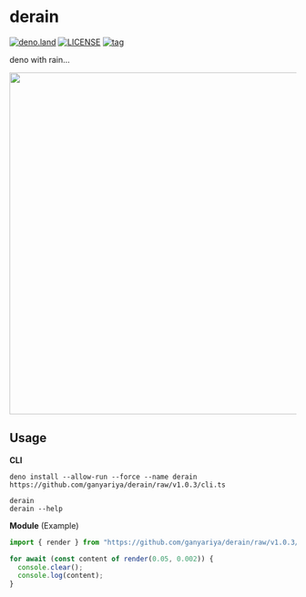 # derain

[![deno.land](https://img.shields.io/badge/deno-%5E1.13.2-green?logo=deno)](https://deno.land)
[![LICENSE](https://img.shields.io/badge/license-MIT-brightgreen)](LICENSE)
[![tag](https://img.shields.io/github/v/tag/ganyariya/derain?sort=semver)](https://github.com/ganyariya/derain/tags)

deno with rain...

<p align="center">
  <img width="600" src="https://i.gyazo.com/c44129cb91063209007873b808e0b0c3.gif">
</p>

## Usage

**CLI**

```shell
deno install --allow-run --force --name derain https://github.com/ganyariya/derain/raw/v1.0.3/cli.ts

derain
derain --help
```

**Module** (Example)

```typescript
import { render } from "https://github.com/ganyariya/derain/raw/v1.0.3/cli.ts";

for await (const content of render(0.05, 0.002)) {
  console.clear();
  console.log(content);
}
```
